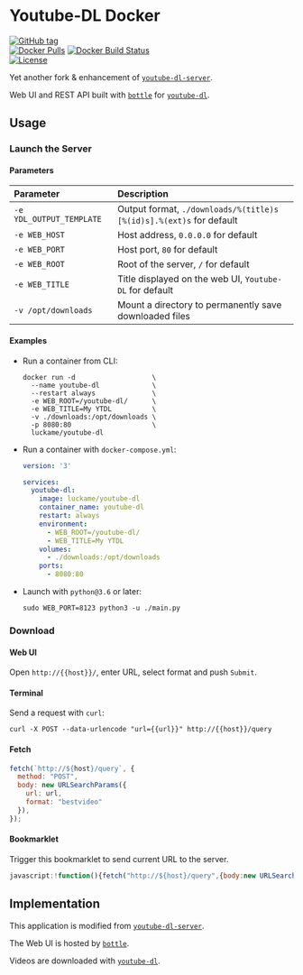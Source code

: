 # Youtube-DL Docker
[![GitHub tag](https://img.shields.io/github/v/tag/lucka-me/youtube-dl-docker)](https://github.com/lucka-me/youtube-dl-docker/tags "GitHub Tags")  
[![Docker Pulls](https://img.shields.io/docker/pulls/luckame/youtube-dl)](https://hub.docker.com/r/luckame/youtube-dl "Docker Hub")
[![Docker Build Status](https://img.shields.io/docker/cloud/build/luckame/youtube-dl)](https://hub.docker.com/r/luckame/youtube-dl/builds "Docker Hub Autobuilds")  
[![License](https://img.shields.io/github/license/lucka-me/youtube-dl-docker)](./LICENSE "License")

Yet another fork & enhancement of [`youtube-dl-server`](https://github.com/manbearwiz/youtube-dl-server).

Web UI and REST API built with [`bottle`](https://github.com/bottlepy/bottle) for [`youtube-dl`](https://github.com/rg3/youtube-dl).

## Usage

### Launch the Server
#### Parameters

| Parameter | Description
| :-------- | :----------
| `-e YDL_OUTPUT_TEMPLATE` | Output format, `./downloads/%(title)s [%(id)s].%(ext)s` for default
| `-e WEB_HOST` | Host address, `0.0.0.0` for default
| `-e WEB_PORT` | Host port, `80` for default
| `-e WEB_ROOT` | Root of the server, `/` for default
| `-e WEB_TITLE` | Title displayed on the web UI, `Youtube-DL` for default
| `-v /opt/downloads` | Mount a directory to permanently save downloaded files

#### Examples

- Run a container from CLI:
    ```shell
    docker run -d                   \
      --name youtube-dl             \
      --restart always              \
      -e WEB_ROOT=/youtube-dl/      \
      -e WEB_TITLE=My YTDL          \
      -v ./downloads:/opt/downloads \
      -p 8080:80                    \
      luckame/youtube-dl
    ```

- Run a container with `docker-compose.yml`:
    ```yml
    version: '3'

    services:
      youtube-dl:
        image: luckame/youtube-dl
        container_name: youtube-dl
        restart: always
        environment:
          - WEB_ROOT=/youtube-dl/
          - WEB_TITLE=My YTDL
        volumes:
          - ./downloads:/opt/downloads
        ports:
          - 8080:80
    ```

- Launch with `python@3.6` or later:
    ```shell
    sudo WEB_PORT=8123 python3 -u ./main.py
    ```

### Download
#### Web UI

Open `http://{{host}}/`, enter URL, select format and push `Submit`.

#### Terminal

Send a request with `curl`:

```shell
curl -X POST --data-urlencode "url={{url}}" http://{{host}}/query
```

#### Fetch

```javascript
fetch(`http://${host}/query`, {
  method: "POST",
  body: new URLSearchParams({
    url: url,
    format: "bestvideo"
  }),
});
```

#### Bookmarklet

Trigger this bookmarklet to send current URL to the server.

```javascript
javascript:!function(){fetch("http://${host}/query",{body:new URLSearchParams({url:window.location.href,format:"bestvideo"}),method:"POST"})}();
```

## Implementation

This application is modified from [`youtube-dl-server`](https://github.com/manbearwiz/youtube-dl-server).

The Web UI is hosted by [`bottle`](https://github.com/bottlepy/bottle).

Videos are downloaded with [`youtube-dl`](https://github.com/rg3/youtube-dl).